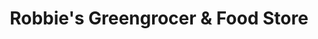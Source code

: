 ---
title: "Robbie's Greengrocer & Food Store"
url: /churchtown/robbies-greengrocer-und-food-store/
shop: Gemüse & Obst
---